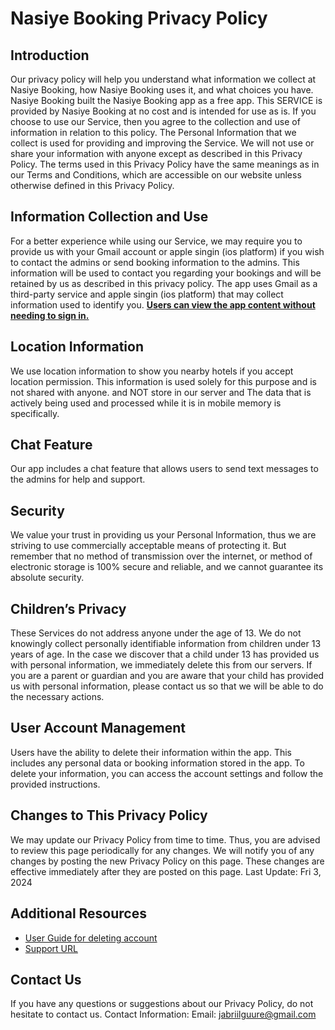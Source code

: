 <h1>Nasiye Booking Privacy Policy</h1>

<h2>Introduction</h2>

Our privacy policy will help you understand what information we collect at Nasiye Booking, how Nasiye Booking uses it, and what choices you have. Nasiye Booking built the Nasiye Booking app as a free app. This SERVICE is provided by Nasiye Booking at no cost and is intended for use as is. If you choose to use our Service, then you agree to the collection and use of information in relation to this policy. The Personal Information that we collect is used for providing and improving the Service. We will not use or share your information with anyone except as described in this Privacy Policy. The terms used in this Privacy Policy have the same meanings as in our Terms and Conditions, which are accessible on our website unless otherwise defined in this Privacy Policy.

<h2>Information Collection and Use</h2>

For a better experience while using our Service, we may require you to provide us with your Gmail account or apple singin (ios platform) if you wish to contact the admins or send booking information to the admins. This information will be used to contact you regarding your bookings and will be retained by us as described in this privacy policy. The app uses Gmail as a third-party service and apple singin (ios platform) that may collect information used to identify you. <u> <b>Users can view the app content without needing to sign in.</b> </u>

<h2>Location Information</h2>

We use location information to show you nearby hotels if you accept location permission. This information is used solely for this purpose and is not shared with anyone. and NOT store in our server and 
The data that is actively being used and processed while it is in mobile memory is specifically.

<h2>Chat Feature</h2>

Our app includes a chat feature that allows users to send text messages to the admins for help and support.

<h2>Security</h2>

We value your trust in providing us your Personal Information, thus we are striving to use commercially acceptable means of protecting it. But remember that no method of transmission over the internet, or method of electronic storage is 100% secure and reliable, and we cannot guarantee its absolute security.

<h2>Children’s Privacy</h2>

These Services do not address anyone under the age of 13. We do not knowingly collect personally identifiable information from children under 13 years of age. In the case we discover that a child under 13 has provided us with personal information, we immediately delete this from our servers. If you are a parent or guardian and you are aware that your child has provided us with personal information, please contact us so that we will be able to do the necessary actions. 

<h2>User Account Management</h2>

Users have the ability to delete their information within the app. This includes any personal data or booking information stored in the app. To delete your information, you can access the account settings and follow the provided instructions.

<h2>Changes to This Privacy Policy</h2>

We may update our Privacy Policy from time to time. Thus, you are advised to review this page periodically for any changes. We will notify you of any changes by posting the new Privacy Policy on this page. These changes are effective immediately after they are posted on this page.
Last Update: Fri 3, 2024


<h2>  Additional Resources </h2>

- [User Guide for deleting account ](https://github.com/jibriilguure/Privacy-Policy/blob/main/nasiye-account-deletion.md)
- [Support URL](https://github.com/jibriilguure/Privacy-Policy/blob/main/nasiye_%20Support.md)

<h2>Contact Us</h2>
  
If you have any questions or suggestions about our Privacy Policy, do not hesitate to contact us.
Contact Information:
Email: jabriilguure@gmail.com
